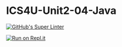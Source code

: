 # ICS4U-Unit2-04-Java

[![GitHub's Super Linter](https://github.com/jaeyoon-lee2/ICS4U-Unit2-03-Java/workflows/GitHub's%20Super%20Linter/badge.svg)](https://github.com/jaeyoon-lee2/ICS4U-Unit2-03-Java/actions)

[![Run on Repl.it](https://repl.it/badge/github/jaeyoon-lee2/ICS4U-Unit2-03-Java)](https://repl.it/github/jaeyoon-lee2/ICS4U-Unit2-03-Java)
